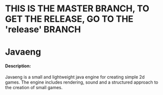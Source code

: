 # THIS IS THE MASTER BRANCH, TO GET THE RELEASE, GO TO THE 'release' BRANCH
# Javaeng


#### Description:
Javaeng is a small and lightweight java engine for creating simple 2d games. The engine includes rendering, sound and a structured approach to the creation of small games.



